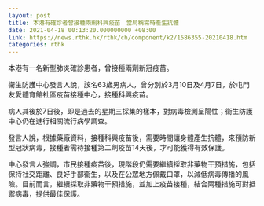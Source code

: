 ```yaml
---
layout: post
title: 本港有確診者曾接種兩劑科興疫苗　當局稱需時產生抗體
date: 2021-04-18 00:13:20.000000000 +08:00
link: https://news.rthk.hk/rthk/ch/component/k2/1586355-20210418.htm
categories: rthk
---
```


本港有一名新型肺炎確診患者，曾接種兩劑新冠疫苗。

衞生防護中心發言人說，該名63歲男病人，曾分別於3月10日及4月7日，於屯門友愛體育館社區疫苗接種中心，接種科興疫苗。

病人其後於7日後，即是過去的星期三採集的樣本，對病毒檢測呈陽性；衞生防護中心仍在進行相關流行病學調查。

發言人說，根據藥廠資料，接種科興疫苗後，需要時間讓身體產生抗體，來預防新型冠狀病毒，接種者需待接種第二劑疫苗14天後，才可能獲得有效保護。

中心發言人強調，市民接種疫苗後，現階段仍需要繼續採取非藥物干預措施，包括保持社交距離、良好手部衞生，以及在公眾地方佩戴口罩，以減低病毒傳播的風險。目前而言，繼續採取非藥物干預措施，並加上疫苗接種，結合兩種措施可對抵禦病毒，提供最佳保護。
